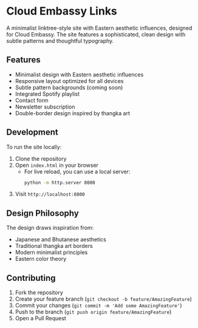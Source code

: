 # Cloud Embassy Links

A minimalist linktree-style site with Eastern aesthetic influences, designed for Cloud Embassy. The site features a sophisticated, clean design with subtle patterns and thoughtful typography.

## Features

- Minimalist design with Eastern aesthetic influences
- Responsive layout optimized for all devices
- Subtle pattern backgrounds (coming soon)
- Integrated Spotify playlist
- Contact form
- Newsletter subscription
- Double-border design inspired by thangka art

## Development

To run the site locally:

1. Clone the repository
2. Open `index.html` in your browser
   - For live reload, you can use a local server:
     ```bash
     python -m http.server 8000
     ```
3. Visit `http://localhost:8000`

## Design Philosophy

The design draws inspiration from:
- Japanese and Bhutanese aesthetics
- Traditional thangka art borders
- Modern minimalist principles
- Eastern color theory

## Contributing

1. Fork the repository
2. Create your feature branch (`git checkout -b feature/AmazingFeature`)
3. Commit your changes (`git commit -m 'Add some AmazingFeature'`)
4. Push to the branch (`git push origin feature/AmazingFeature`)
5. Open a Pull Request
